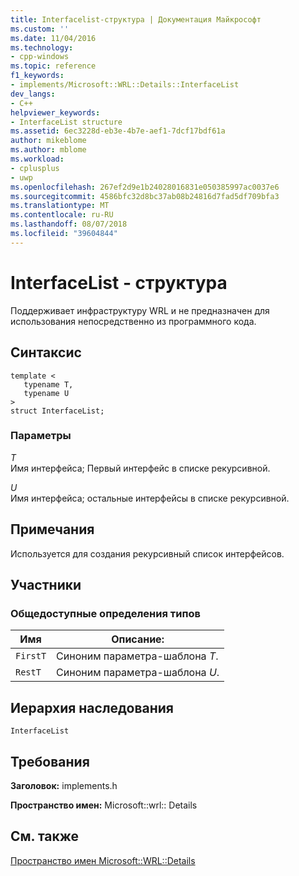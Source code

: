 ```yaml
---
title: Interfacelist-структура | Документация Майкрософт
ms.custom: ''
ms.date: 11/04/2016
ms.technology:
- cpp-windows
ms.topic: reference
f1_keywords:
- implements/Microsoft::WRL::Details::InterfaceList
dev_langs:
- C++
helpviewer_keywords:
- InterfaceList structure
ms.assetid: 6ec3228d-eb3e-4b7e-aef1-7dcf17bdf61a
author: mikeblome
ms.author: mblome
ms.workload:
- cplusplus
- uwp
ms.openlocfilehash: 267ef2d9e1b24028016831e050385997ac0037e6
ms.sourcegitcommit: 4586bfc32d8bc37ab08b24816d7fad5df709bfa3
ms.translationtype: MT
ms.contentlocale: ru-RU
ms.lasthandoff: 08/07/2018
ms.locfileid: "39604844"
---
```

# <a name="interfacelist-structure"></a>InterfaceList - структура
Поддерживает инфраструктуру WRL и не предназначен для использования непосредственно из программного кода.  
  
## <a name="syntax"></a>Синтаксис  
  
```  
template <  
   typename T,  
   typename U  
>  
struct InterfaceList;  
```  
  
### <a name="parameters"></a>Параметры  
 *T*  
 Имя интерфейса; Первый интерфейс в списке рекурсивной.  
  
 *U*  
 Имя интерфейса; остальные интерфейсы в списке рекурсивной.  
  
## <a name="remarks"></a>Примечания  
 Используется для создания рекурсивный список интерфейсов.  
  
## <a name="members"></a>Участники  
  
### <a name="public-typedefs"></a>Общедоступные определения типов  
  
|Имя|Описание:|  
|----------|-----------------|  
|`FirstT`|Синоним параметра-шаблона *T*.|  
|`RestT`|Синоним параметра-шаблона *U*.|  
  
## <a name="inheritance-hierarchy"></a>Иерархия наследования  
 `InterfaceList`  
  
## <a name="requirements"></a>Требования  
 **Заголовок:** implements.h  
  
 **Пространство имен:** Microsoft::wrl:: Details  
  
## <a name="see-also"></a>См. также  
 [Пространство имен Microsoft::WRL::Details](../windows/microsoft-wrl-details-namespace.md)